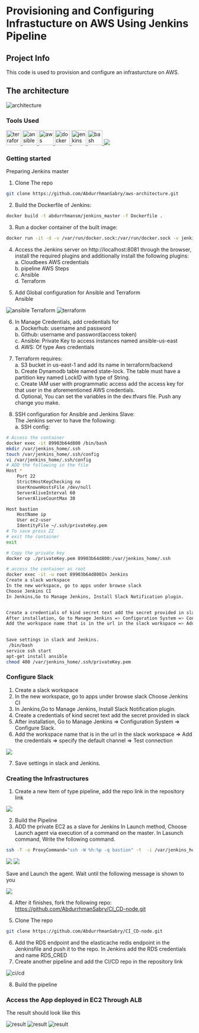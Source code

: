 # Provisioning and Configuring Infrastucture on AWS Using Jenkins Pipeline
## Project Info
This code is used to provision and configure an infrasturcture on AWS.

## The architecture

<img src="./imgs/infra.jpg" alt="architecture"/>

### Tools Used

<a href="https://www.terraform.io/" target="_blank" rel="noreferrer"> <img src="https://www.vectorlogo.zone/logos/terraformio/terraformio-icon.svg" alt="terraform" width="40" height="40"/> </a> <a href="https://www.ansible.com/" target="_blank" rel="noreferrer"> <img src="https://www.vectorlogo.zone/logos/ansible/ansible-icon.svg" alt="ansible" width="40" height="40"/> </a>  <a href="https://aws.amazon.com" target="_blank" rel="noreferrer"> <img src="https://www.vectorlogo.zone/logos/amazon_aws/amazon_aws-icon.svg" alt="aws" width="40" height="40"/> </a> <a href="https://www.gnu.org/software/bash/" target="_blank" rel="noreferrer">  <img src="https://www.vectorlogo.zone/logos/docker/docker-official.svg" alt="docker" width="40" height="40"/> </a> <a href="https://www.jenkins.io" target="_blank" rel="noreferrer"> <img src="https://www.vectorlogo.zone/logos/jenkins/jenkins-icon.svg" alt="jenkins" width="40" height="40"/> </a> <a href="https://www.gnu.org/software/bash/" target="_blank" rel="noreferrer"> <img src="https://www.vectorlogo.zone/logos/gnu_bash/gnu_bash-icon.svg" alt="bash" width="40" height="40"/>
<img src="https://www.vectorlogo.zone/logos/slack/slack-ar21.svg"/> </a> 

### Getting started
Preparing Jenkins  master
1. Clone The repo
```bash
git clone https://github.com/AbdurrhmanSabry/aws-architecture.git
```

2. Build the Dockerfile of Jenkins:
```bash
docker build -t abdurrhmansm/jenkins_master -f Dockerfile .
```
3. Run a docker container of the built image:
```bash
docker run -it -d -v /var/run/docker.sock:/var/run/docker.sock -v jenkins-data:/var/jenkins_home  -p 8081:8080 abdurrhmansm/jenkins_master
```
4. Access the Jenkins server on http://localhost:8081 through the browser, install the required plugins and additionally install the following plugins:\
a. Cloudbees AWS  credentials\
b. pipeline AWS Steps\
c. Ansible\
d. Terraform 

5. Add Global configuration for Ansible and Terraform\
Ansible

<img src="./imgs/ansible.jpg" alt="ansible"/>
Terraform

<img src="./imgs/terraform.jpg" alt="terraform"/>

6. In Manage Credentials, add credentials for\
    a. Dockerhub: username and password \
    b. Github: username and password(access token)\
    c. Ansible: Private Key to access instances named ansible-us-east\
    d. AWS: Of type Aws credentials

7. Terraform requires:\
a. S3 bucket in us-east-1 and add its name in terraform/backend\
b. Create Dynamodb table named state-lock. The table must have a partition key named LockID with type of String.\
c. Create IAM user with programmatic access add the access key for that user in the aforementioned AWS credentials.\
d. Optional, You can set the variables in the dev.tfvars file. Push any change you make.
8. SSH configuration for Ansible and Jenkins Slave:\
The Jenkins server to have the following:\
a. SSH config:
```bash
# Access the container
docker exec -it 89903b64d800 /bin/bash
mkdir /var/jenkins_home/.ssh
touch /var/jenkins_home/.ssh/config
vi /var/jenkins_home/.ssh/config
# ADD the following in the file
Host *
    Port 22
    StrictHostKeyChecking no
    UserKnownHostsFile /dev/null
    ServerAliveInterval 60
    ServerAliveCountMax 30

Host bastion
    HostName ip
    User ec2-user
    IdentityFile ~/.ssh/privateKey.pem
# To save press ZZ
# exit the container
exit 

# Copy the private key
docker cp ./privateKey.pem 89903b64d800:/var/jenkins_home/.ssh

# access the container as root
docker exec -it -u root 89903b64d800In Jenkins
Create a slack workspace
In the new workspace, go to apps under browse slack
Choose Jenkins CI 
In Jenkins,Go to Manage Jenkins, Install Slack Notification plugin.   


Create a credentials of kind secret text add the secret provided in slack
After installation, Go to Manage Jenkins => Configuration System => Configure Slack. 
Add the workspace name that is in the url in the slack workspace => Add the credentials => specify the default channel => Test connection
 

Save settings in slack and Jenkins.
 /bin/bash
service ssh start
apt-get install ansible 
chmod 400 /var/jenkins_home/.ssh/privateKey.pem
```
### Configure Slack
1. Create a slack workspace
2. In the new workspace, go to apps under browse slack
Choose Jenkins CI 
3. In Jenkins,Go to Manage Jenkins, Install Slack Notification plugin.   
4. Create a credentials of kind secret text add the secret provided in slack
5. After installation, Go to Manage Jenkins => Configuration System => Configure Slack. 
6. Add the workspace name that is in the url in the slack workspace => Add the credentials => specify the default channel => Test connection
<img src="./imgs/test-connection.jpg"/>

7. Save settings in slack and Jenkins.

### Creating the Infrastructures
1. Create a new Item of type pipeline, add the repo link in the repository link

<img src="./imgs/infra-pipeline.jpg"/>

2. Build the Pipeline
3. ADD the private EC2 as a slave for Jenkins
In Launch method, Choose Launch agent via execution of a command on the master. In Lasunch command, Write the following command.
``` bash
ssh -T -o ProxyCommand="ssh -W %h:%p -q bastion" -t  -i /var/jenkins_home/.ssh/privatekey.pem ec2-user@private_ip of instance exec  java -jar ~/bin/agent.jar
```
<img src="./imgs/slave1.jpg"/>
<img src="./imgs/slave2.jpg"/>

Save and Launch the agent. Wait until the following message is shown to you

<img src="./imgs/jenkinsslave.jpg"/>


4. After it finishes, fork the following repo:
https://github.com/AbdurrhmanSabry/CI_CD-node.git

5. Clone The repo
```bash
git clone https://github.com/AbdurrhmanSabry/CI_CD-node.git
```
6. Add the RDS endpoint and the elasticache redis endpoint in the Jenkinsfile and push it to the repo. In Jenkins add the RDS credentials  and name RDS_CRED
7. Create another pipeline and add the CI/CD repo in the repository link

<img src="./imgs/ci-cd-pipeline.jpg" alt="ci/cd"/>

8. Build the pipeline

### Access the App deployed in EC2 Through ALB

The result should look like this

<img src="./imgs/res0.jpg" alt="result"/>

<img src="./imgs/res1.jpg" alt="result"/>

<img src="./imgs/res2.jpg" alt="result"/>